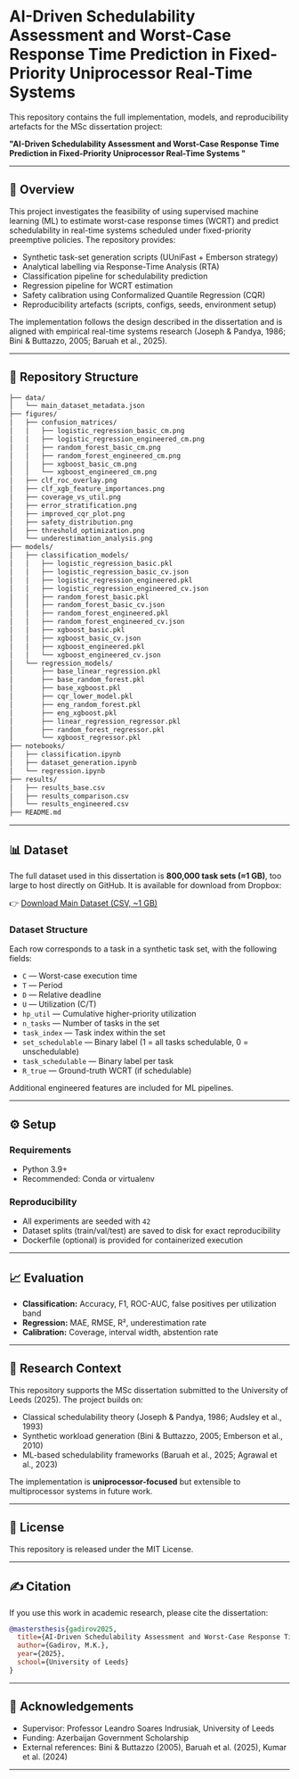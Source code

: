# AI-Driven Schedulability Assessment and Worst-Case Response Time Prediction in Fixed-Priority Uniprocessor Real-Time Systems


This repository contains the full implementation, models, and reproducibility artefacts for the MSc dissertation project:

**"AI-Driven Schedulability Assessment and Worst-Case Response Time Prediction in Fixed-Priority Uniprocessor Real-Time Systems
"**

---

## 📑 Overview

This project investigates the feasibility of using supervised machine learning (ML) to estimate worst-case response times (WCRT) and predict schedulability in real-time systems scheduled under fixed-priority preemptive policies. The repository provides:

* Synthetic task-set generation scripts (UUniFast + Emberson strategy)
* Analytical labelling via Response-Time Analysis (RTA)
* Classification pipeline for schedulability prediction
* Regression pipeline for WCRT estimation
* Safety calibration using Conformalized Quantile Regression (CQR)
* Reproducibility artefacts (scripts, configs, seeds, environment setup)

The implementation follows the design described in the dissertation and is aligned with empirical real-time systems research (Joseph & Pandya, 1986; Bini & Buttazzo, 2005; Baruah et al., 2025).

---

## 📂 Repository Structure

```bash
├── data/
│   └── main_dataset_metadata.json
├── figures/
│   ├── confusion_matrices/
│   │   ├── logistic_regression_basic_cm.png
│   │   ├── logistic_regression_engineered_cm.png
│   │   ├── random_forest_basic_cm.png
│   │   ├── random_forest_engineered_cm.png
│   │   ├── xgboost_basic_cm.png
│   │   └── xgboost_engineered_cm.png
│   ├── clf_roc_overlay.png
│   ├── clf_xgb_feature_importances.png
│   ├── coverage_vs_util.png
│   ├── error_stratification.png
│   ├── improved_cqr_plot.png
│   ├── safety_distribution.png
│   ├── threshold_optimization.png
│   └── underestimation_analysis.png
├── models/
│   ├── classification_models/
│   │   ├── logistic_regression_basic.pkl
│   │   ├── logistic_regression_basic_cv.json
│   │   ├── logistic_regression_engineered.pkl
│   │   ├── logistic_regression_engineered_cv.json
│   │   ├── random_forest_basic.pkl
│   │   ├── random_forest_basic_cv.json
│   │   ├── random_forest_engineered.pkl
│   │   ├── random_forest_engineered_cv.json
│   │   ├── xgboost_basic.pkl
│   │   ├── xgboost_basic_cv.json
│   │   ├── xgboost_engineered.pkl
│   │   └── xgboost_engineered_cv.json
│   └── regression_models/
│       ├── base_linear_regression.pkl
│       ├── base_random_forest.pkl
│       ├── base_xgboost.pkl
│       ├── cqr_lower_model.pkl
│       ├── eng_random_forest.pkl
│       ├── eng_xgboost.pkl
│       ├── linear_regression_regressor.pkl
│       ├── random_forest_regressor.pkl
│       └── xgboost_regressor.pkl
├── notebooks/
│   ├── classification.ipynb
│   ├── dataset_generation.ipynb
│   └── regression.ipynb
├── results/
│   ├── results_base.csv
│   ├── results_comparison.csv
│   └── results_engineered.csv
├── README.md

```

---

## 📊 Dataset

The full dataset used in this dissertation is **800,000 task sets (≈1 GB)**, too large to host directly on GitHub. It is available for download from Dropbox:

👉 [Download Main Dataset (CSV, \~1 GB)](https://www.dropbox.com/scl/fi/yg7vam5nee89vwt4d84ga/main_dataset.csv?rlkey=vjtp8hg0ropqrimbyvp9u24lz&st=1k9heoqf&dl=0)

### Dataset Structure

Each row corresponds to a task in a synthetic task set, with the following fields:

* `C` — Worst-case execution time
* `T` — Period
* `D` — Relative deadline
* `U` — Utilization (C/T)
* `hp_util` — Cumulative higher-priority utilization
* `n_tasks` — Number of tasks in the set
* `task_index` — Task index within the set
* `set_schedulable` — Binary label (1 = all tasks schedulable, 0 = unschedulable)
* `task_schedulable` — Binary label per task
* `R_true` — Ground-truth WCRT (if schedulable)

Additional engineered features are included for ML pipelines.

---

## ⚙️ Setup

### Requirements

* Python 3.9+
* Recommended: Conda or virtualenv

### Reproducibility

* All experiments are seeded with `42`
* Dataset splits (train/val/test) are saved to disk for exact reproducibility
* Dockerfile (optional) is provided for containerized execution

---

## 📈 Evaluation

* **Classification:** Accuracy, F1, ROC-AUC, false positives per utilization band
* **Regression:** MAE, RMSE, R², underestimation rate
* **Calibration:** Coverage, interval width, abstention rate

---

## 🔬 Research Context

This repository supports the MSc dissertation submitted to the University of Leeds (2025). The project builds on:

* Classical schedulability theory (Joseph & Pandya, 1986; Audsley et al., 1993)
* Synthetic workload generation (Bini & Buttazzo, 2005; Emberson et al., 2010)
* ML-based schedulability frameworks (Baruah et al., 2025; Agrawal et al., 2023)

The implementation is **uniprocessor-focused** but extensible to multiprocessor systems in future work.

---

## 📜 License

This repository is released under the MIT License.

---

## ✍️ Citation

If you use this work in academic research, please cite the dissertation:

```bibtex
@mastersthesis{gadirov2025,
  title={AI-Driven Schedulability Assessment and Worst-Case Response Time Prediction in Fixed-Priority Uniprocessor Real-Time Systems},
  author={Gadirov, M.K.},
  year={2025},
  school={University of Leeds}
}
```

---

## 🙌 Acknowledgements

* Supervisor: Professor Leandro Soares Indrusiak, University of Leeds
* Funding: Azerbaijan Government Scholarship
* External references: Bini & Buttazzo (2005), Baruah et al. (2025), Kumar et al. (2024)

---
